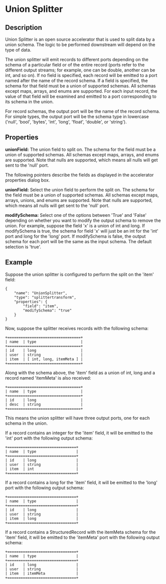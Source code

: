 # Union Splitter


Description
-----------
Union Splitter is an open source accelerator that is used to split data by a union schema. The logic to be performed downstream will depend on the type of data.

The union splitter will emit records to different ports depending on the schema of a particular field or of 
the entire record (ports refer to the different output streams; for example, one can be double, another can 
be int, and so on). If no field is specified, each record will be emitted to a port named after the name of 
the record schema. If a field is specified, the schema for that field must be a union of supported schemas. 
All schemas except maps, arrays, and enums are supported. For each input record, the value of that 
field will be examined and emitted to a port corresponding to its schema in the union.


For record schemas, the output port will be the name of the record schema. For simple types, the output port will
be the schema type in lowercase ('null', 'bool', 'bytes', 'int', 'long', 'float', 'double', or 'string').


Properties
----------
**unionField:** The union field to split on. The schema for the field must be a union of supported schemas.
All schemas except maps, arrays, and enums are supported. Note that nulls are supported,
which means all nulls will get sent to the 'null' port.


The following pointers describe the fields as displayed in the accelerator properties dialog box.

**unionField:** Select the union field to perform the split on. The schema for the field must be a union of supported schemas.
All schemas except maps, arrays, unions, and enums are supported. Note that nulls are supported, which means all nulls will get sent to the 'null' port.

**modifySchema:** Select one of the options between 'True' and 'False' depending on whether you want to modify the output schema to remove the union. For example, suppose the field 'x' is a union of int and long. If modifySchema is true, the schema for field 'x' will just be an int for the 'int' port and long for the 'long' port. If modifySchema is false, the output schema for each port
will be the same as the input schema. The default selection is 'true'.


Example
-------
Suppose the union splitter is configured to perform the split on the 'item' field:

    {
        "name": "UnionSplitter",
        "type": "splittertransform",
        "properties": {
            "field": "item",
            "modifySchema": "true"
        }
    }


Now, suppose the splitter receives records with the following schema:

    +=================================+
    | name  | type                    |
    +=================================+
    | id    | long                    |
    | user  | string                  |
    | item  | [ int, long, itemMeta ] |
    +=================================+

Along with the schema above, the 'item' field as a union of int, long and a record named 'itemMeta' is also received:

    +=================================+
    | name  | type                    |
    +=================================+
    | id    | long                    |
    | desc  | string                  |
    +=================================+

This means the union splitter will have three output ports, one for each schema in the union.

If a record contains an integer for the 'item' field, it will be emitted to the 'int' port with the following output schema:

    +===============================+
    | name  | type                  |
    +===============================+
    | id    | long                  |
    | user  | string                |
    | item  | int                   |
    +===============================+

If a record contains a long for the 'item' field, it will be emitted to the 'long' port with the following output schema:

    +===============================+
    | name  | type                  |
    +===============================+
    | id    | long                  |
    | user  | string                |
    | item  | long                  |
    +===============================+

If a record contains a StructuredRecord with the itemMeta schema for the 'item' field, it will be emitted to the 'itemMeta' port with the following output schema:

    +===============================+
    | name  | type                  |
    +===============================+
    | id    | long                  |
    | user  | string                |
    | item  | itemMeta              |
    +===============================+
